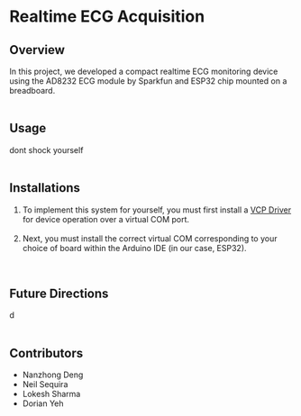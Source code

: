 <h1>Realtime ECG Acquisition</h1>

<h2>Overview</h2>
    <div width="100">
        In this project, we developed a compact realtime ECG monitoring device using the AD8232 ECG module by Sparkfun and ESP32 chip mounted on a breadboard.
    </div><br/>

<h2>Usage</h2>
    <div>
        dont shock yourself
    </div><br/>

<h2>Installations</h2>
    <div>
        <ol>
            <li>
                To implement this system for yourself, you must first install a 
                    <a href="https://www.silabs.com/developers/usb-to-uart-bridge-vcp-drivers?tab=downloads"> VCP Driver
                    </a> 
                for device operation over a virtual COM port. 
            </li></br>
            <li><div>
                Next, you must install the correct virtual COM corresponding to your choice of board within the Arduino IDE (in our case, ESP32).
            </div></li>
        </ol>
    </div></br>

<h2>Future Directions</h2>
    <div>
        d
    </div></br>

<h2>Contributors</h2>
<ul>
    <li>Nanzhong Deng</li>
    <li>Neil Sequira</li>
    <li>Lokesh Sharma</li>
    <li>Dorian Yeh</li>
</ul>
